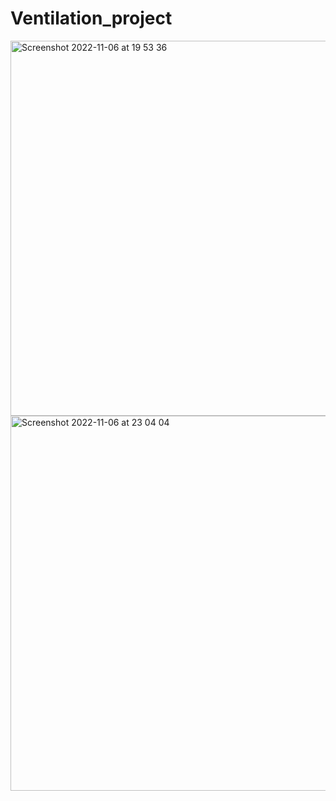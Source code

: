 # Ventilation_project
<img width="600" alt="Screenshot 2022-11-06 at 19 53 36" src="https://user-images.githubusercontent.com/76178825/200186856-77e3196b-a8bc-4b55-bedc-f5b73ae2b802.png">
<img width="600" alt="Screenshot 2022-11-06 at 23 04 04" src="https://user-images.githubusercontent.com/76178825/200195036-ba6d005f-5795-45a1-b29e-3e0f9f462eb4.png">
